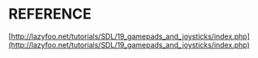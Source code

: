 # REFERENCE

[http://lazyfoo.net/tutorials/SDL/19_gamepads_and_joysticks/index.php](http://lazyfoo.net/tutorials/SDL/19_gamepads_and_joysticks/index.php)

